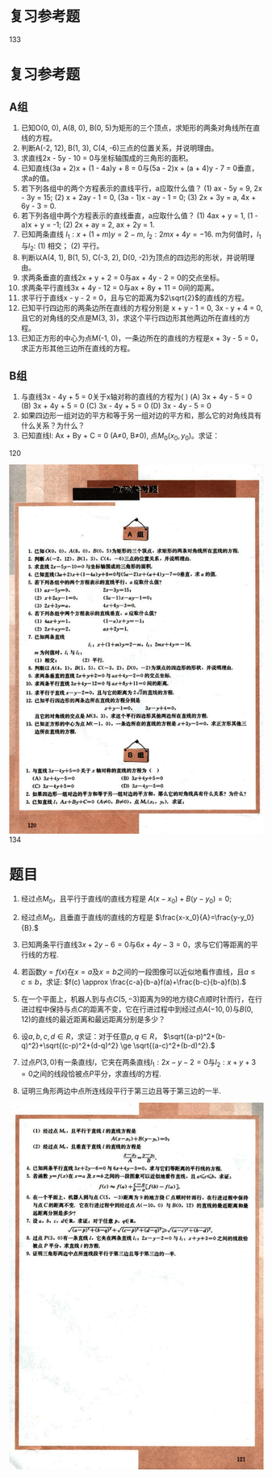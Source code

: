 # 复习参考题

133

# 复习参考题

## A组

1. 已知O(0, 0), A(8, 0), B(0, 5)为矩形的三个顶点，求矩形的两条对角线所在直线的方程。
2. 判断A(-2, 12), B(1, 3), C(4, -6)三点的位置关系，并说明理由。
3. 求直线2x - 5y - 10 = 0与坐标轴围成的三角形的面积。
4. 已知直线(3a + 2)x + (1 - 4a)y + 8 = 0与(5a - 2)x + (a + 4)y - 7 = 0垂直，求a的值。
5. 若下列各组中的两个方程表示的直线平行，a应取什么值？
    (1) ax - 5y = 9,  2x - 3y = 15;
    (2) x + 2ay - 1 = 0, (3a - 1)x - ay - 1 = 0;
    (3) 2x + 3y = a,  4x + 6y - 3 = 0.
6. 若下列各组中两个方程表示的直线垂直，a应取什么值？
    (1) 4ax + y = 1, (1 - a)x + y = -1;
    (2) 2x + ay = 2, ax + 2y = 1.
7. 已知两条直线
    $l_1: x + (1 + m)y = 2 - m$,  $l_2: 2mx + 4y = -16$.
    m为何值时，$l_1$与$l_2$:
    (1) 相交； (2) 平行。
8. 判断以A(4, 1), B(1, 5), C(-3, 2), D(0, -2)为顶点的四边形的形状，并说明理由。
9. 求两条垂直的直线2x + y + 2 = 0与ax + 4y - 2 = 0的交点坐标。
10. 求两条平行直线3x + 4y - 12 = 0与ax + 8y + 11 = 0间的距离。
11. 求平行于直线x - y - 2 = 0，且与它的距离为$2\sqrt{2}$的直线的方程。
12. 已知平行四边形的两条边所在直线的方程分别是
    x + y - 1 = 0,  3x - y + 4 = 0,
    且它的对角线的交点是M(3, 3)，求这个平行四边形其他两边所在直线的方程。
13. 已知正方形的中心为点M(-1, 0)，一条边所在的直线的方程是x + 3y - 5 = 0，求正方形其他三边所在直线的方程。

## B组

1. 与直线3x - 4y + 5 = 0关于x轴对称的直线的方程为( )
    (A) 3x + 4y - 5 = 0    (B) 3x + 4y + 5 = 0
    (C) 3x - 4y + 5 = 0    (D) 3x - 4y - 5 = 0
2. 如果四边形一组对边的平方和等于另一组对边的平方和，那么它的对角线具有什么关系？为什么？
3. 已知直线l: Ax + By + C = 0 (A≠0, B≠0), 点$M_0(x_0, y_0)$。求证：


120

![133](../../book/人教版高中数学A版必修2/人教版高中数学A版必修2_133.png)
134

# 题目

1. 经过点$M_0$，且平行于直线$l$的直线方程是
$A(x-x_0)+B(y-y_0)=0;$

2. 经过点$M_0$，且垂直于直线$l$的直线的方程是
$\frac{x-x_0}{A}=\frac{y-y_0}{B}.$

4. 已知两条平行直线$3x+2y-6=0$与$6x+4y-3=0$，求与它们等距离的平行线的方程.

5. 若函数$y=f(x)$在$x=a$及$x=b$之间的一段图像可以近似地看作直线，且$a \le c \le b$，求证:
$f(c) \approx \frac{c-a}{b-a}f(a)+\frac{b-c}{b-a}f(b).$

6. 在一个平面上，机器人到与点$C(5,-3)$距离为9的地方绕$C$点顺时针而行，在行进过程中保持与点$C$的距离不变，它在行进过程中到经过点$A(-10,0)$与$B(0,12)$的直线的最近距离和最远距离分别是多少？

7. 设$a, b, c, d \in R$，求证：对于任意$p, q \in R$，
$\sqrt{(a-p)^2+(b-q)^2}+\sqrt{(c-p)^2+(d-q)^2} \ge \sqrt{(a-c)^2+(b-d)^2}.$

8. 过点$P(3,0)$有一条直线$l$，它夹在两条直线$l_1: 2x-y-2=0$与$l_2: x+y+3=0$之间的线段恰被点$P$平分，求直线$l$的方程.

9. 证明三角形两边中点所连线段平行于第三边且等于第三边的一半.

![134](../../book/人教版高中数学A版必修2/人教版高中数学A版必修2_134.png)

